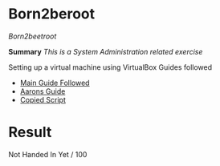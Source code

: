 # Born2beroot
*Born2beetroot*

**Summary**
*This is a System Administration related exercise*

Setting up a virtual machine using VirtualBox
Guides followed
- [Main Guide Followed](https://baigal.medium.com/born2beroot-e6e26dfb50ac)
- [Aarons Guide](https://github.com/IsCoffeeTho/42-Born2BeRoot)
- [Copied Script](https://github.com/HEADLIGHTER/Born2BeRoot-42)


# Result
Not Handed In Yet / 100
